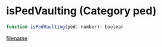 # isPedVaulting (Category ped)

```js
function isPedVaulting(ped: number): boolean
```

[filename](isPedVaulting_m.md ':include')